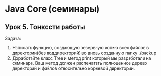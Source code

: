 # Java Core (семинары)

## Урок 5. Тонкости работы

Задача:

1. Написать функцию, создающую резервную копию всех файлов в директории(без поддиректорий) во вновь созданную папку ./backup
2. Доработайте класс Tree и метод print который мы разработали на семинаре. Ваш метод должен распечатать полноценное дерево директорий и файлов относительно корневой директории.